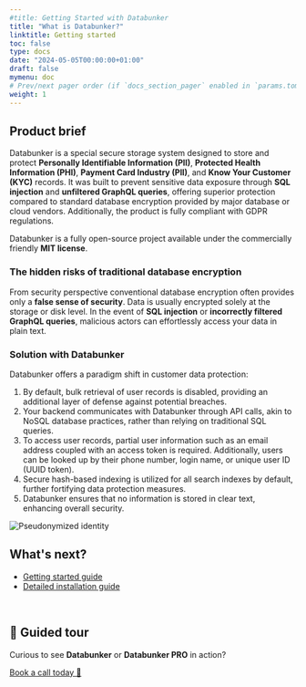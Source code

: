 ```yaml
---
#title: Getting Started with Databunker
title: "What is Databunker?"
linktitle: Getting started
toc: false
type: docs
date: "2024-05-05T00:00:00+01:00"
draft: false
mymenu: doc
# Prev/next pager order (if `docs_section_pager` enabled in `params.toml`)
weight: 1
---
```

## Product brief

Databunker is a special secure storage system designed to store and protect **Personally Identifiable Information (PII)**, **Protected Health Information (PHI)**, **Payment Card Industry (PII)**, and **Know Your Customer (KYC)** records. It was built to prevent sensitive data exposure through **SQL injection** and **unfiltered GraphQL queries**, offering superior protection compared to standard database encryption provided by major database or cloud vendors. Additionally, the product is fully compliant with GDPR regulations.

Databunker is a fully open-source project available under the commercially friendly **MIT license**.

### The hidden risks of traditional database encryption

From security perspective conventional database encryption often provides only a **false sense of security**. Data is usually encrypted solely at the storage or disk level. In the event of **SQL injection** or **incorrectly filtered GraphQL queries**, malicious actors can effortlessly access your data in plain text.

### Solution with Databunker
Databunker offers a paradigm shift in customer data protection:
1. By default, bulk retrieval of user records is disabled, providing an additional layer of defense against potential breaches.
2. Your backend communicates with Databunker through API calls, akin to NoSQL database practices, rather than relying on traditional SQL queries.
3. To access user records, partial user information such as an email address coupled with an access token is required. Additionally, users can be looked up by their phone number, login name, or unique user ID (UUID token).
4. Secure hash-based indexing is utilized for all search indexes by default, further fortifying data protection measures.
5. Databunker ensures that no information is stored in clear text, enhancing overall security.

![Pseudonymized identity](/img/pseudonymized-identity.png)

## What's next?
- [Getting started guide](/doc/start/)
- [Detailed installation guide](/doc/install/)

&nbsp;

## 👋 Guided tour
Curious to see **Databunker** or **Databunker PRO** in action?

[Book a call today 🚀](https://calendly.com/stremovsky/30min)
